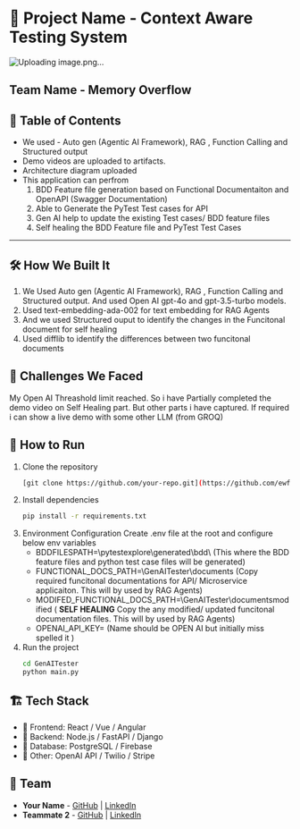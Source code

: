 # 🚀 Project Name - Context Aware Testing System 
![Uploading image.png…]()
## Team Name - Memory Overflow

## 📌 Table of Contents
- We used - Auto gen (Agentic AI Framework), RAG , Function Calling and Structured output
- Demo videos are uploaded to artifacts.
- Architecture diagram uploaded 
- This application can perfrom
  1. BDD Feature file generation based on Functional Documentaiton and OpenAPI (Swagger Documentation)
  2. Able to Generate the PyTest Test cases for API
  3. Gen AI help to update the existing Test cases/ BDD  feature files
  4. Self healing the BDD Feature file and  PyTest Test Cases


---
 
 

## 🛠️ How We Built It
 1. We Used Auto gen (Agentic AI Framework), RAG , Function Calling and Structured output. And used Open AI gpt-4o and gpt-3.5-turbo models.
 2. Used text-embedding-ada-002 for text embedding for RAG Agents
 3. And we used Structured ouput to identify the changes in the Funcitonal document for self healing
 4. Used difflib to identify the differences between two funcitonal documents

## 🚧 Challenges We Faced
My Open AI  Threashold limit reached. So i have Partially completed the demo video on Self Healing part. But other parts i have captured. If required i can show a live demo with some other LLM (from GROQ)

## 🏃 How to Run
1. Clone the repository  
   ```sh
   [git clone https://github.com/your-repo.git](https://github.com/ewfx/catfe-memory-overflow.git)
   ```
2. Install dependencies  
   ```sh
   pip install -r requirements.txt
   ```
4. Environment Configuration
    Create .env file at the root and configure below env variables   
   - BDDFILESPATH=<localsource code path>\pytestexplore\generated\bdd\      (This where the BDD feature files and python test case files will be generated)
   - FUNCTIONAL_DOCS_PATH=<localsource code path>\GenAITester\documents     (Copy required funcitonal documentations for API/ Microservice applicaiton. This will by used by RAG Agents)
   - MODIFED_FUNCTIONAL_DOCS_PATH=<localsource code path>\GenAITester\documentsmodified  ( **SELF HEALING**  Copy the any modified/ updated funcitonal documentation files.  This will by used by RAG Agents)
   - OPENAI_API_KEY=<OpenAI Key>  (Name should be OPEN AI but initially miss spelled it )
3. Run the project  
   ```sh
   cd GenAITester
   python main.py
   ```

## 🏗️ Tech Stack
- 🔹 Frontend: React / Vue / Angular
- 🔹 Backend: Node.js / FastAPI / Django
- 🔹 Database: PostgreSQL / Firebase
- 🔹 Other: OpenAI API / Twilio / Stripe

## 👥 Team
- **Your Name** - [GitHub](#) | [LinkedIn](#)
- **Teammate 2** - [GitHub](#) | [LinkedIn](#)
